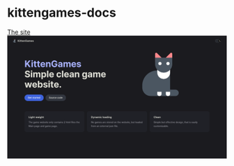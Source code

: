 # kittengames-docs
[The site](https://kittengames-docs.vercel.app/)
![Screenshot](https://raw.githubusercontent.com/CodingKitten-YT/kittengames-docs/main/Screenshot%202024-04-06%2012.01.16.png)
